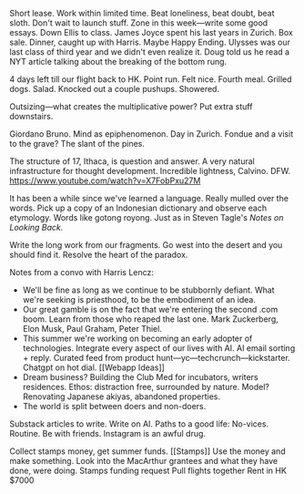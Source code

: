 Short lease. Work within limited time. Beat loneliness, beat doubt, beat sloth. Don't wait to launch stuff. Zone in this week—write some good essays. Down Ellis to class. James Joyce spent his last years in Zurich. Box sale. Dinner, caught up with Harris. Maybe Happy Ending. Ulysses was our last class of third year and we didn't even realize it. Doug told us he read a NYT article talking about the breaking of the bottom rung.

4 days left till our flight back to HK. Point run. Felt nice. Fourth meal. Grilled dogs. Salad. Knocked out a couple pushups. Showered.

Outsizing—what creates the multiplicative power?
Put extra stuff downstairs.

Giordano Bruno. Mind as epiphenomenon. 
Day in Zurich. Fondue and a visit to the grave?
The slant of the pines.

The structure of 17, Ithaca, is question and answer. A very natural infrastructure for thought development. Incredible lightness, Calvino. DFW.
https://www.youtube.com/watch?v=X7FobPxu27M

It has been a while since we've learned a language. Really mulled over the words. Pick up a copy of an Indonesian dictionary and observe each etymology. Words like gotong royong. Just as in Steven Tagle's *Notes on Looking Back.* 

Write the long work from our fragments.
Go west into the desert and you should find it.
Resolve the heart of the paradox.

Notes from a convo with Harris Lencz:
- We'll be fine as long as we continue to be stubbornly defiant. What we're seeking is priesthood, to be the embodiment of an idea. 
- Our great gamble is on the fact that we're entering the second .com boom. Learn from those who reaped the last one. Mark Zuckerberg, Elon Musk, Paul Graham, Peter Thiel.
- This summer we're working on becoming an early adopter of technologies. Integrate every aspect of our lives with AI. AI email sorting + reply. Curated feed from product hunt—yc—techcrunch—kickstarter. Chatgpt on hot dial. [[Webapp Ideas]]
- Dream business? Building the Club Med for incubators, writers residences. Ethos: distraction free, surrounded by nature. Model? Renovating Japanese akiyas, abandoned properties.
- The world is split between doers and non-doers.

Substack articles to write. 
Write on AI.
Paths to a good life:
No-vices. Routine. Be with friends.
Instagram is an awful drug.

Collect stamps money, get summer funds. [[Stamps]]
Use the money and make something.
Look into the MacArthur grantees and what they have done, were doing.
Stamps funding request
Pull flights together
Rent in HK
$7000
